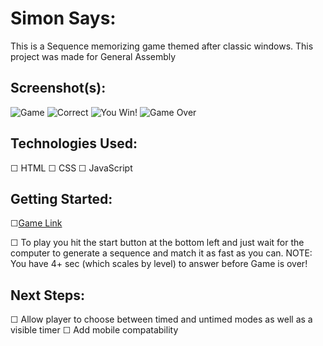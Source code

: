 # Simon Says: 
This is a Sequence memorizing game themed after classic windows.
This project was made for General Assembly

## Screenshot(s): 
![Game](https://i.gyazo.com/c8c3908a06001898f2cbcb1e5b38ed13.jpg "Main Screen")
![Correct](https://i.gyazo.com/61a34fe363e637f81ed59f67820e32de.jpg "Correct!")
![You Win!](https://i.gyazo.com/ce9784b38a15cd20a226f24a307c020b.jpg "Win Screen")
![Game Over](https://i.gyazo.com/302dadfa1159f139320a6da66d8584ee.jpg "Game Over Screen")

## Technologies Used: 
☐ HTML
☐ CSS
☐ JavaScript

## Getting Started: 
☐[Game Link](https://efrainenc.github.io/Project-1-Game/)

☐ To play you hit the start button at the bottom left and just wait for the computer to generate a sequence 
  and match it as fast as you can. 
NOTE: You have 4+ sec (which scales by level) to answer before Game is over!

## Next Steps:
☐ Allow player to choose between timed and untimed modes as well as a visible timer
☐ Add mobile compatability